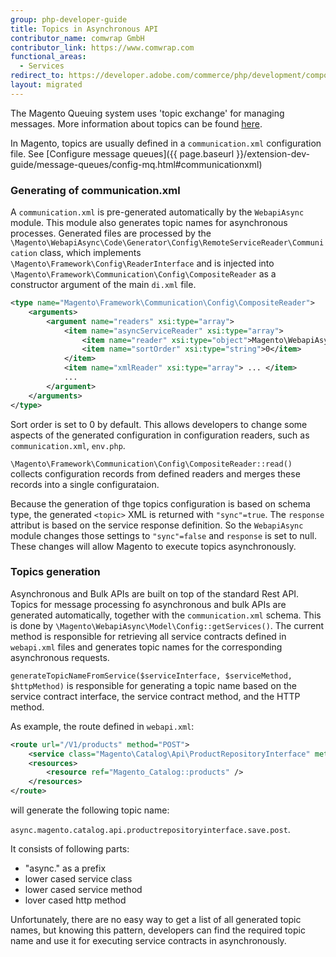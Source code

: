 ```yaml
---
group: php-developer-guide
title: Topics in Asynchronous API
contributor_name: comwrap GmbH
contributor_link: https://www.comwrap.com
functional_areas:
  - Services
redirect_to: https://developer.adobe.com/commerce/php/development/components/message-queues/async-topics/
layout: migrated
---
```


The Magento Queuing system uses 'topic exchange' for managing messages. More information about topics can be found [here](https://www.rabbitmq.com/tutorials/tutorial-five-python.html).

In Magento, topics are usually defined in a `communication.xml` configuration file. See [Configure message queues]({{ page.baseurl }}/extension-dev-guide/message-queues/config-mq.html#communicationxml)

### Generating of communication.xml

A `communication.xml` is pre-generated automatically by the `WebapiAsync` module. This module also generates topic names for asynchronous processes. Generated files are processed by the `\Magento\WebapiAsync\Code\Generator\Config\RemoteServiceReader\Communication` class, which implements `\Magento\Framework\Config\ReaderInterface` and is injected into `\Magento\Framework\Communication\Config\CompositeReader` as a constructor argument of the main `di.xml` file.

```xml
<type name="Magento\Framework\Communication\Config\CompositeReader">
    <arguments>
        <argument name="readers" xsi:type="array">
            <item name="asyncServiceReader" xsi:type="array">
                <item name="reader" xsi:type="object">Magento\WebapiAsync\Code\Generator\Config\RemoteServiceReader\Communication</item>
                <item name="sortOrder" xsi:type="string">0</item>
            </item>
            <item name="xmlReader" xsi:type="array"> ... </item>
            ...
        </argument>
    </arguments>
</type>
```

Sort order is set to 0 by default. This allows developers to change some aspects of the generated configuration in configuration readers, such as `communication.xml`, `env.php`.

`\Magento\Framework\Communication\Config\CompositeReader::read()` collects configuration records from defined readers and merges these records into a single configurataion.

Because the generation of thge topics configuration is based on schema type, the generated `<topic>` XML is returned with `"sync"=true`. The `response` attribut is based on the service response definition. So the `WebapiAsync` module changes those settings to `"sync"=false` and `response` is set to null. These changes will allow Magento to execute topics asynchronously.

### Topics generation

Asynchronous and Bulk APIs are built on top of the standard Rest API. Topics for message processing fo asynchronous and bulk APIs are generated automatically, together with the `communication.xml` schema. This is done by `\Magento\WebapiAsync\Model\Config::getServices()`. The current method is responsible for retrieving all service contracts defined in `webapi.xml` files and generates topic names for the corresponding asynchronous requests.

`generateTopicNameFromService($serviceInterface, $serviceMethod, $httpMethod)` is responsible for generating a topic name based on the service contract interface, the service contract method, and the HTTP method.

As example, the route defined in `webapi.xml`:

```xml
<route url="/V1/products" method="POST">
    <service class="Magento\Catalog\Api\ProductRepositoryInterface" method="save"/>
    <resources>
        <resource ref="Magento_Catalog::products" />
    </resources>
</route>
```

will generate the following topic name:

`async.magento.catalog.api.productrepositoryinterface.save.post`.

It consists of following parts:

*  "async." as a prefix
*  lower cased service class
*  lower cased service method
*  lover cased http method

Unfortunately, there are no easy way to get a list of all generated topic names, but knowing this pattern, developers can find the required topic name and use it for executing service contracts in asynchronously.
